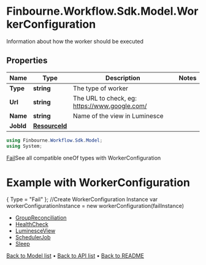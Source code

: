# Finbourne.Workflow.Sdk.Model.WorkerConfiguration
Information about how the worker should be executed

## Properties

Name | Type | Description | Notes
------------ | ------------- | ------------- | -------------
**Type** | **string** | The type of worker | 
**Url** | **string** | The URL to check, eg: https://www.google.com/ | 
**Name** | **string** | Name of the view in Luminesce | 
**JobId** | [**ResourceId**](ResourceId.md) |  | 

```csharp
using Finbourne.Workflow.Sdk.Model;
using System;
```
 [Fail](./Fail.md)See all compatible oneOf types with WorkerConfiguration

# Example with WorkerConfiguration
{
     Type  =  "Fail"
};
//Create WorkerConfiguration Instance
var workerConfigurationInstance = new workerConfiguration(failInstance)


 * [GroupReconciliation](./GroupReconciliation.md)
 * [HealthCheck](./HealthCheck.md)
 * [LuminesceView](./LuminesceView.md)
 * [SchedulerJob](./SchedulerJob.md)
 * [Sleep](./Sleep.md)

[Back to Model list](../README.md#documentation-for-models) &#8226; [Back to API list](../README.md#documentation-for-api-endpoints) &#8226; [Back to README](../README.md)
